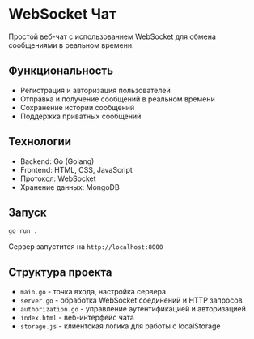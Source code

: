 # WebSocket Чат

Простой веб-чат с использованием WebSocket для обмена сообщениями в реальном времени.

## Функциональность

- Регистрация и авторизация пользователей
- Отправка и получение сообщений в реальном времени
- Сохранение истории сообщений
- Поддержка приватных сообщений

## Технологии

- Backend: Go (Golang)
- Frontend: HTML, CSS, JavaScript
- Протокол: WebSocket
- Хранение данных: MongoDB

## Запуск

```bash
go run .
```

Сервер запустится на `http://localhost:8000`

## Структура проекта

- `main.go` - точка входа, настройка сервера
- `server.go` - обработка WebSocket соединений и HTTP запросов
- `authorization.go` - управление аутентификацией и авторизацией
- `index.html` - веб-интерфейс чата
- `storage.js` - клиентская логика для работы с localStorage
